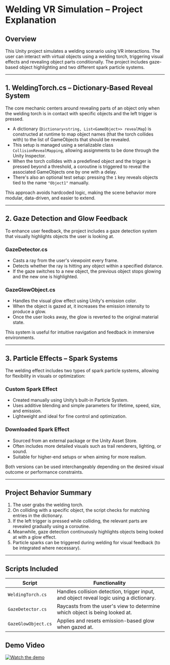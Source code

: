 
# Welding VR Simulation – Project Explanation

## Overview

This Unity project simulates a welding scenario using VR interactions. The user can interact with virtual objects using a welding torch, triggering visual effects and revealing object parts conditionally. The project includes gaze-based object highlighting and two different spark particle systems.

---

## 1. WeldingTorch.cs – Dictionary-Based Reveal System

The core mechanic centers around revealing parts of an object only when the welding torch is in contact with specific objects and the left trigger is pressed.

- A dictionary (`Dictionary<string, List<GameObject>> revealMap`) is constructed at runtime to map object names (that the torch collides with) to the list of GameObjects that should be revealed.
- This setup is managed using a serializable class `CollisionRevealMapping`, allowing assignments to be done through the Unity Inspector.
- When the torch collides with a predefined object and the trigger is pressed beyond a threshold, a coroutine is triggered to reveal the associated GameObjects one by one with a delay.
- There's also an optional test setup: pressing the `1` key reveals objects tied to the name `"Object1"` manually.

This approach avoids hardcoded logic, making the scene behavior more modular, data-driven, and easier to extend.

---

## 2. Gaze Detection and Glow Feedback

To enhance user feedback, the project includes a gaze detection system that visually highlights objects the user is looking at.

### GazeDetector.cs

- Casts a ray from the user's viewpoint every frame.
- Detects whether the ray is hitting any object within a specified distance.
- If the gaze switches to a new object, the previous object stops glowing and the new one is highlighted.

### GazeGlowObject.cs

- Handles the visual glow effect using Unity's emission color.
- When the object is gazed at, it increases the emission intensity to produce a glow.
- Once the user looks away, the glow is reverted to the original material state.

This system is useful for intuitive navigation and feedback in immersive environments.

---

## 3. Particle Effects – Spark Systems

The welding effect includes two types of spark particle systems, allowing for flexibility in visuals or optimization:

### Custom Spark Effect

- Created manually using Unity’s built-in Particle System.
- Uses additive blending and simple parameters for lifetime, speed, size, and emission.
- Lightweight and ideal for fine control and optimization.

### Downloaded Spark Effect

- Sourced from an external package or the Unity Asset Store.
- Often includes more detailed visuals such as trail renderers, lighting, or sound.
- Suitable for higher-end setups or when aiming for more realism.

Both versions can be used interchangeably depending on the desired visual outcome or performance constraints.

---

## Project Behavior Summary

1. The user grabs the welding torch.
2. On colliding with a specific object, the script checks for matching entries in the dictionary.
3. If the left trigger is pressed while colliding, the relevant parts are revealed gradually using a coroutine.
4. Meanwhile, gaze detection continuously highlights objects being looked at with a glow effect.
5. Particle sparks can be triggered during welding for visual feedback (to be integrated where necessary).

---

## Scripts Included

| Script               | Functionality                                          |
|----------------------|--------------------------------------------------------|
| `WeldingTorch.cs`    | Handles collision detection, trigger input, and object reveal logic using a dictionary. |
| `GazeDetector.cs`    | Raycasts from the user's view to determine which object is being looked at. |
| `GazeGlowObject.cs`  | Applies and resets emission-based glow when gazed at.  |

## Demo Video

[![Watch the demo](https://img.youtube.com/vi/Upkll3EkJeY/0.jpg)](https://www.youtube.com/watch?v=Upkll3EkJeY)
